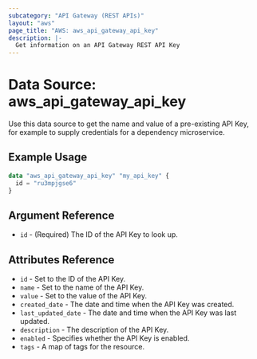 ```yaml
---
subcategory: "API Gateway (REST APIs)"
layout: "aws"
page_title: "AWS: aws_api_gateway_api_key"
description: |-
  Get information on an API Gateway REST API Key
---
```


# Data Source: aws_api_gateway_api_key

Use this data source to get the name and value of a pre-existing API Key, for
example to supply credentials for a dependency microservice.

## Example Usage

```terraform
data "aws_api_gateway_api_key" "my_api_key" {
  id = "ru3mpjgse6"
}
```

## Argument Reference

* `id` - (Required) The ID of the API Key to look up.

## Attributes Reference

* `id` - Set to the ID of the API Key.
* `name` - Set to the name of the API Key.
* `value` - Set to the value of the API Key.
* `created_date` - The date and time when the API Key was created.
* `last_updated_date` - The date and time when the API Key was last updated.
* `description` - The description of the API Key.
* `enabled` - Specifies whether the API Key is enabled.
* `tags` - A map of tags for the resource.
